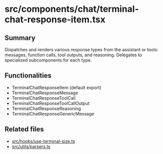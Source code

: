 # src/components/chat/terminal-chat-response-item.tsx

## Summary
Dispatches and renders various response types from the assistant or tools: messages, function calls, tool outputs, and reasoning. Delegates to specialized subcomponents for each type.

## Functionalities
- TerminalChatResponseItem (default export)
- TerminalChatResponseMessage
- TerminalChatResponseToolCall
- TerminalChatResponseToolCallOutput
- TerminalChatResponseReasoning
- TerminalChatResponseGenericMessage

## Related files
- [src/hooks/use-terminal-size.ts](../../hooks/use-terminal-size.ts.md)
- [src/utils/parsers.ts](../../utils/parsers.ts.md)